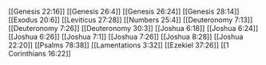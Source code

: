 [[Genesis 22:16]]
[[Genesis 26:4]]
[[Genesis 26:24]]
[[Genesis 28:14]]
[[Exodus 20:6]]
[[Leviticus 27:28]]
[[Numbers 25:4]]
[[Deuteronomy 7:13]]
[[Deuteronomy 7:26]]
[[Deuteronomy 30:3]]
[[Joshua 6:18]]
[[Joshua 6:24]]
[[Joshua 6:26]]
[[Joshua 7:1]]
[[Joshua 7:26]]
[[Joshua 8:28]]
[[Joshua 22:20]]
[[Psalms 78:38]]
[[Lamentations 3:32]]
[[Ezekiel 37:26]]
[[1 Corinthians 16:22]]
